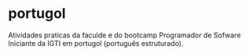 # portugol
Atividades praticas da faculde e do bootcamp Programador de Sofware Iniciante da IGTI em portugol (português estruturado).
